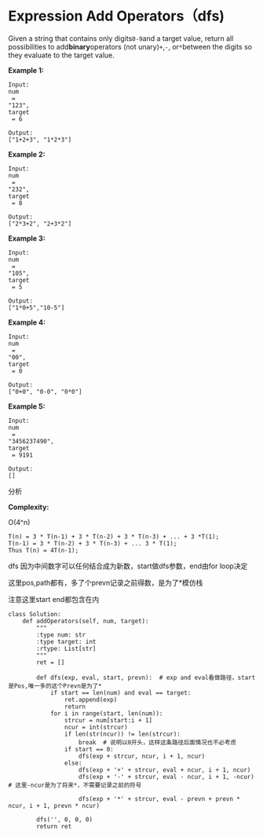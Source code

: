 # Expression Add Operators（dfs\)

Given a string that contains only digits`0-9`and a target value, return all possibilities to add**binary**operators \(not unary\)`+`,`-`, or`*`between the digits so they evaluate to the target value.

**Example 1:**

```text
Input:
num
 = 
"123", 
target
 = 6

Output: 
["1+2+3", "1*2*3"]
```

**Example 2:**

```text
Input:
num
 = 
"232", 
target
 = 8

Output: 
["2*3+2", "2+3*2"]
```

**Example 3:**

```text
Input:
num
 = 
"105", 
target
 = 5

Output: 
["1*0+5","10-5"]
```

**Example 4:**

```text
Input:
num
 = 
"00", 
target
 = 0

Output: 
["0+0", "0-0", "0*0"]
```

**Example 5:**

```text
Input:
num
 = 
"3456237490", 
target
 = 9191

Output: 
[]
```

分析

**Complexity:**

O\(4^n\)

```text
T(n) = 3 * T(n-1) + 3 * T(n-2) + 3 * T(n-3) + ... + 3 *T(1);
T(n-1) = 3 * T(n-2) + 3 * T(n-3) + ... 3 * T(1);
Thus T(n) = 4T(n-1);
```

dfs 因为中间数字可以任何结合成为新数，start做dfs参数，end由for loop决定

这里pos,path都有，多了个prevn记录之前得数，是为了\*模仿栈

注意这里start end都包含在内

```text
class Solution:
    def addOperators(self, num, target):
        """
        :type num: str
        :type target: int
        :rtype: List[str]
        """
        ret = []

        def dfs(exp, eval, start, prevn):  # exp and eval看做路径，start是Pos,唯一多的这个Prevn是为了*
            if start == len(num) and eval == target:
                ret.append(exp)
                return
            for i in range(start, len(num)):
                strcur = num[start:i + 1]
                ncur = int(strcur)
                if len(str(ncur)) != len(strcur):
                    break  # 说明以0开头，这样这条路径后面情况也不必考虑
                if start == 0:
                    dfs(exp + strcur, ncur, i + 1, ncur)
                else:
                    dfs(exp + '+' + strcur, eval + ncur, i + 1, ncur)
                    dfs(exp + '-' + strcur, eval - ncur, i + 1, -ncur)  # 这里-ncur是为了将来*，不需要记录之前的符号

                    dfs(exp + '*' + strcur, eval - prevn + prevn * ncur, i + 1, prevn * ncur)

        dfs('', 0, 0, 0)
        return ret
```

